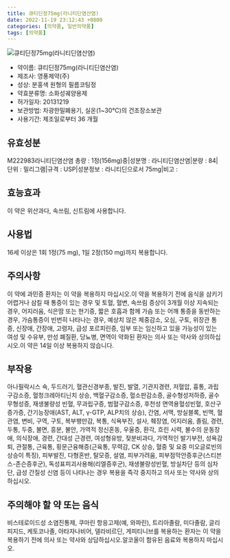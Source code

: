 ```yaml
---
title: 큐티딘정75mg(라니티딘염산염)
date: 2022-11-19 23:12:43 +0800
categories: [의약품, 일반의약품]
tags: [의약품]
---
```

![큐티딘정75mg(라니티딘염산염)](https://nedrug.mfds.go.kr/pbp/cmn/itemImageDownload/147426812405600179)

- 약이름: 큐티딘정75mg(라니티딘염산염)
- 제조사: 영풍제약(주)
- 성상: 분홍색 원형의 필름코팅정
- 약효분류명: 소화성궤양용제
- 허가일자: 20131219
- 보관방법: 차광한밀폐용기, 실온(1~30℃)의 건조장소보관
- 사용기간: 제조일로부터 36 개월
## 유효성분
M222983라니티딘염산염
총량 : 1정(156mg)중|성분명 : 라니티딘염산염|분량 : 84|단위 : 밀리그램|규격 : USP|성분정보 : 라니티딘으로서 75mg|비고 :
## 효능효과
이 약은 위산과다, 속쓰림, 신트림에 사용합니다.
## 사용법
16세 이상은 1회 1정(75 mg), 1일 2정(150 mg)까지 복용합니다.
## 주의사항
이 약에 과민증 환자는 이 약을 복용하지 마십시오.이 약을 복용하기 전에 음식을 삼키기 어렵거나 삼킬 때 통증이 있는 경우 및 토혈, 혈변, 속쓰림 증상이 3개월 이상 지속되는 경우, 어지러움, 식은땀 또는 현기증, 짧은 호흡과 함께 가슴 또는 어깨 통증을 동반하는 경우, 가슴통증이 빈번히 나타나는 경우, 예상치 않은 체중감소, 오심, 구토, 위장관 통증, 신장애, 간장애, 고령자, 급성 포르피린증, 임부 또는 임신하고 있을 가능성이 있는 여성 및 수유부, 만성 폐질환, 당뇨병, 면역이 약화된 환자는 의사 또는 약사와 상의하십시오.이 약은 14일 이상 복용하지 않습니다.
## 부작용
아나필락시스 쇽, 두드러기, 혈관신경부종, 발진, 발열, 기관지경련, 저혈압, 흉통, 과립구감소증, 혈청크레아티닌치 상승, 백혈구감소증, 혈소판감소증, 골수형성저하증, 골수무형성증, 재생불량성 빈혈, 무과립구증, 범혈구감소증, 후천성 면역용혈성빈혈, 호산구증가증, 간기능장애(AST, ALT, γ-GTP, ALP치의 상승), 간염, 서맥, 방실블록, 빈맥, 혈관염, 변비, 구역, 구토, 복부팽만감, 복통, 식욕부진, 설사, 췌장염, 어지러움, 졸림, 경련, 두통, 두중, 불면, 흥분, 불안, 가역적 정신혼동, 우울증, 환각, 흐린 시력, 불수의 운동장애, 의식장애, 경련, 간대성 근경련, 여성형유방, 젖분비과다, 가역적인 발기부전, 성욕감퇴, 관절통, 근육통, 횡문근융해증(근육통, 무력감, CK 상승, 혈중 및 요중 미오글로빈의 상승이 특징), 피부발진, 다형혼반, 탈모증, 설염, 피부가려움, 피부점막안증후군(스티븐스-존슨증후군), 독성표피괴사용해(리엘증후군), 재생불량성빈혈, 방실차단 등의 심차단, 급성 간질성 신염 등이 나타나는 경우 복용을 즉각 중지하고 의사 또는 약사와 상의하십시오.
## 주의해야 할 약 또는 음식
비스테로이드성 소염진통제, 쿠마린 항응고제(예, 와파린), 트리아졸람, 미다졸람, 글리피지드, 케토코나졸, 아타자나비어, 델라비르딘, 게피티니브를 복용하는 환자는 이 약을 복용하기 전에 의사 또는 약사와 상담하십시오.알코올이 함유된 음료와 복용하지 마십시오.
